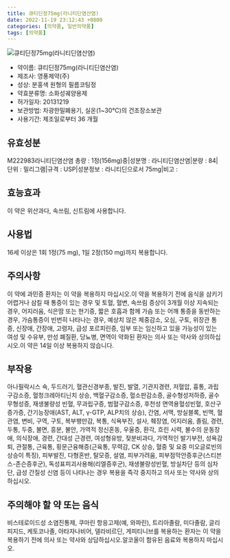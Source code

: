 ```yaml
---
title: 큐티딘정75mg(라니티딘염산염)
date: 2022-11-19 23:12:43 +0800
categories: [의약품, 일반의약품]
tags: [의약품]
---
```

![큐티딘정75mg(라니티딘염산염)](https://nedrug.mfds.go.kr/pbp/cmn/itemImageDownload/147426812405600179)

- 약이름: 큐티딘정75mg(라니티딘염산염)
- 제조사: 영풍제약(주)
- 성상: 분홍색 원형의 필름코팅정
- 약효분류명: 소화성궤양용제
- 허가일자: 20131219
- 보관방법: 차광한밀폐용기, 실온(1~30℃)의 건조장소보관
- 사용기간: 제조일로부터 36 개월
## 유효성분
M222983라니티딘염산염
총량 : 1정(156mg)중|성분명 : 라니티딘염산염|분량 : 84|단위 : 밀리그램|규격 : USP|성분정보 : 라니티딘으로서 75mg|비고 :
## 효능효과
이 약은 위산과다, 속쓰림, 신트림에 사용합니다.
## 사용법
16세 이상은 1회 1정(75 mg), 1일 2정(150 mg)까지 복용합니다.
## 주의사항
이 약에 과민증 환자는 이 약을 복용하지 마십시오.이 약을 복용하기 전에 음식을 삼키기 어렵거나 삼킬 때 통증이 있는 경우 및 토혈, 혈변, 속쓰림 증상이 3개월 이상 지속되는 경우, 어지러움, 식은땀 또는 현기증, 짧은 호흡과 함께 가슴 또는 어깨 통증을 동반하는 경우, 가슴통증이 빈번히 나타나는 경우, 예상치 않은 체중감소, 오심, 구토, 위장관 통증, 신장애, 간장애, 고령자, 급성 포르피린증, 임부 또는 임신하고 있을 가능성이 있는 여성 및 수유부, 만성 폐질환, 당뇨병, 면역이 약화된 환자는 의사 또는 약사와 상의하십시오.이 약은 14일 이상 복용하지 않습니다.
## 부작용
아나필락시스 쇽, 두드러기, 혈관신경부종, 발진, 발열, 기관지경련, 저혈압, 흉통, 과립구감소증, 혈청크레아티닌치 상승, 백혈구감소증, 혈소판감소증, 골수형성저하증, 골수무형성증, 재생불량성 빈혈, 무과립구증, 범혈구감소증, 후천성 면역용혈성빈혈, 호산구증가증, 간기능장애(AST, ALT, γ-GTP, ALP치의 상승), 간염, 서맥, 방실블록, 빈맥, 혈관염, 변비, 구역, 구토, 복부팽만감, 복통, 식욕부진, 설사, 췌장염, 어지러움, 졸림, 경련, 두통, 두중, 불면, 흥분, 불안, 가역적 정신혼동, 우울증, 환각, 흐린 시력, 불수의 운동장애, 의식장애, 경련, 간대성 근경련, 여성형유방, 젖분비과다, 가역적인 발기부전, 성욕감퇴, 관절통, 근육통, 횡문근융해증(근육통, 무력감, CK 상승, 혈중 및 요중 미오글로빈의 상승이 특징), 피부발진, 다형혼반, 탈모증, 설염, 피부가려움, 피부점막안증후군(스티븐스-존슨증후군), 독성표피괴사용해(리엘증후군), 재생불량성빈혈, 방실차단 등의 심차단, 급성 간질성 신염 등이 나타나는 경우 복용을 즉각 중지하고 의사 또는 약사와 상의하십시오.
## 주의해야 할 약 또는 음식
비스테로이드성 소염진통제, 쿠마린 항응고제(예, 와파린), 트리아졸람, 미다졸람, 글리피지드, 케토코나졸, 아타자나비어, 델라비르딘, 게피티니브를 복용하는 환자는 이 약을 복용하기 전에 의사 또는 약사와 상담하십시오.알코올이 함유된 음료와 복용하지 마십시오.
